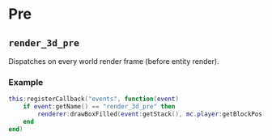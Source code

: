 # Pre

## `render_3d_pre`

Dispatches on every world render frame (before entity render).

### Example

```lua
this:registerCallback("events", function(event)
    if event:getName() == "render_3d_pre" then
        renderer:drawBoxFilled(event:getStack(), mc.player:getBlockPos(), color(255, 255, 255, 130))
    end
end)
```
